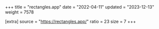 +++
title = "rectangles.app"
date = "2022-04-11"
updated = "2023-12-13"
weight = 7578

[extra]
source = "https://rectangles.app/"
ratio = 23
size = 7
+++

